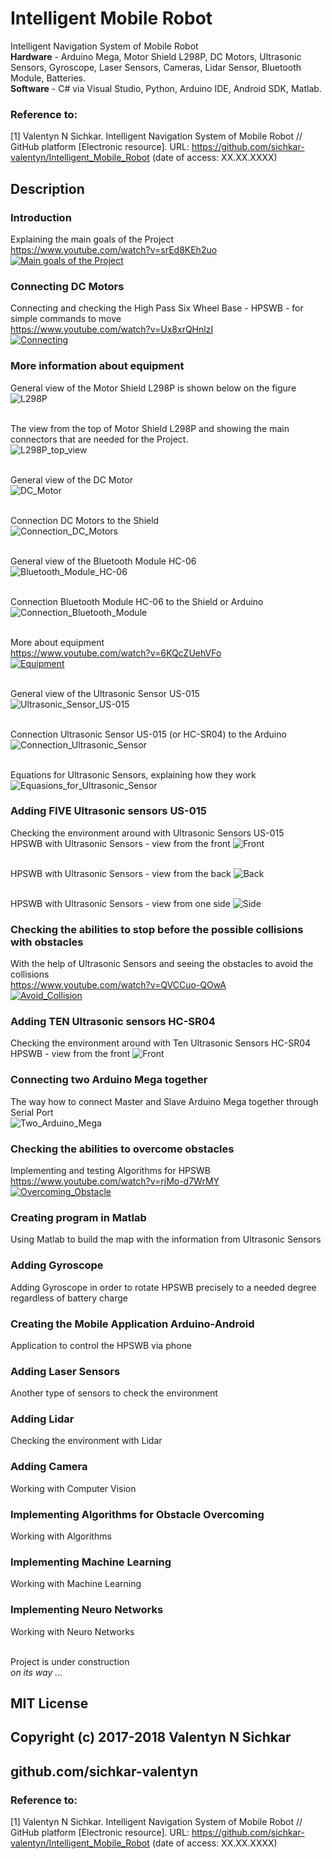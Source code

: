 # Intelligent Mobile Robot
Intelligent Navigation System of Mobile Robot
<br/><b>Hardware</b> - Arduino Mega, Motor Shield L298P, DC Motors, Ultrasonic Sensors, Gyroscope, Laser Sensors, Cameras, Lidar Sensor, Bluetooth Module, Batteries.
<br/><b>Software</b> - C# via Visual Studio, Python, Arduino IDE, Android SDK, Matlab.

### Reference to:
[1] Valentyn N Sichkar. Intelligent Navigation System of Mobile Robot // GitHub platform [Electronic resource]. URL: https://github.com/sichkar-valentyn/Intelligent_Mobile_Robot (date of access: XX.XX.XXXX)

## Description
### Introduction
Explaining the main goals of the Project
<br/>https://www.youtube.com/watch?v=srEd8KEh2uo
<br>[![Main goals of the Project](https://img.youtube.com/vi/srEd8KEh2uo/0.jpg)](https://www.youtube.com/watch?v=srEd8KEh2uo)

### Connecting DC Motors
Connecting and checking the High Pass Six Wheel Base - HPSWB - for simple commands to move
<br/>https://www.youtube.com/watch?v=Ux8xrQHnlzI
<br>[![Connecting](https://img.youtube.com/vi/Ux8xrQHnlzI/0.jpg)](https://www.youtube.com/watch?v=Ux8xrQHnlzI)

### More information about equipment
General view of the Motor Shield L298P is shown below on the figure
![L298P](images/L298P.jpg)

<br/>The view from the top of Motor Shield L298P and showing the main connectors that are needed for the Project.
<br/>![L298P_top_view](images/L298P_top_view.png)

<br/>General view of the DC Motor
<br/>![DC_Motor](images/DC_Motors.png)

<br/>Connection DC Motors to the Shield
<br/>![Connection_DC_Motors](images/DC_Motors_7.png)

<br/>General view of the Bluetooth Module HC-06
<br/>![Bluetooth_Module_HC-06](images/Bluetooth_Module_HC-06.jpg)

<br/>Connection Bluetooth Module HC-06 to the Shield or Arduino
<br/>![Connection_Bluetooth_Module](images/HC-06_Connectors.jpg)

<br/>More about equipment
<br/>https://www.youtube.com/watch?v=6KQcZUehVFo
<br>[![Equipment](https://img.youtube.com/vi/6KQcZUehVFo/0.jpg)](https://www.youtube.com/watch?v=6KQcZUehVFo)

<br/>General view of the Ultrasonic Sensor US-015
<br/>![Ultrasonic_Sensor_US-015](images/General_View_of_US-015.jpg)

<br/>Connection Ultrasonic Sensor US-015 (or HC-SR04) to the Arduino
<br/>![Connection_Ultrasonic_Sensor](images/Connection_of_Ultrasonic_Sensor.png)

<br/>Equations for Ultrasonic Sensors, explaining how they work
<br/>![Equasions_for_Ultrasonic_Sensor](images/Equasions_for_Ultrasonic_Sensor.png)

### Adding FIVE Ultrasonic sensors US-015
Checking the environment around with Ultrasonic Sensors US-015
<br/>HPSWB with Ultrasonic Sensors - view from the front
![Front](images/SWB_with_Ultrasonic_Sensors_Front.jpg)

<br/>HPSWB with Ultrasonic Sensors - view from the back
![Back](images/SWB_with_Ultrasonic_Sensors_Back.jpg)

<br/>HPSWB with Ultrasonic Sensors - view from one side
![Side](images/SWB_with_Ultrasonic_Sensors_Side.jpg)

### Checking the abilities to stop before the possible collisions with obstacles
With the help of Ultrasonic Sensors and seeing the obstacles to avoid the collisions
<br/>https://www.youtube.com/watch?v=QVCCuo-QOwA
<br>[![Avoid_Collision](https://img.youtube.com/vi/QVCCuo-QOwA/0.jpg)](https://www.youtube.com/watch?v=QVCCuo-QOwA)

### Adding TEN Ultrasonic sensors HC-SR04
Checking the environment around with Ten Ultrasonic Sensors HC-SR04
<br/>HPSWB - view from the front
![Front](images/HPSWB_with_Ten_Ultrasonic_Sensors.jpg)

### Connecting two Arduino Mega together
The way how to connect Master and Slave Arduino Mega together through Serial Port
<br/>![Two_Arduino_Mega](images/2ArduinoMega2560.png)

### Checking the abilities to overcome obstacles
Implementing and testing Algorithms for HPSWB
<br/>https://www.youtube.com/watch?v=rjMo-d7WrMY
<br>[![Overcoming_Obstacle](https://img.youtube.com/vi/rjMo-d7WrMY/0.jpg)](https://www.youtube.com/watch?v=rjMo-d7WrMY)

### Creating program in Matlab
Using Matlab to build the map with the information from Ultrasonic Sensors

### Adding Gyroscope
Adding Gyroscope in order to rotate HPSWB precisely to a needed degree regardless of battery charge

### Creating the Mobile Application Arduino-Android
Application to control the HPSWB via phone

### Adding Laser Sensors
Another type of sensors to check the environment

### Adding Lidar
Checking the environment with Lidar

### Adding Camera
Working with Computer Vision

### Implementing Algorithms for Obstacle Overcoming
Working with Algorithms

### Implementing Machine Learning
Working with Machine Learning

### Implementing Neuro Networks
Working with Neuro Networks

<br/>Project is under construction
<br/>_on its way ..._

## MIT License
## Copyright (c) 2017-2018 Valentyn N Sichkar
## github.com/sichkar-valentyn
### Reference to:
[1] Valentyn N Sichkar. Intelligent Navigation System of Mobile Robot // GitHub platform [Electronic resource]. URL: https://github.com/sichkar-valentyn/Intelligent_Mobile_Robot (date of access: XX.XX.XXXX)
